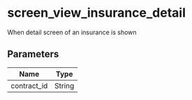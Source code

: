 # screen_view_insurance_detail
When detail screen of an insurance is shown

## Parameters

| Name      | Type |
| ----------- | ----------- |
| contract_id      | String       |